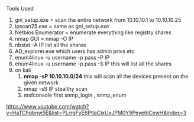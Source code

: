 Tools Used
1) gni_setup.exe = scan the entire network from 10.10.10.1 to 10.10.10.25
2) ipscan25.exe = same as gni_setup.exe
3) Netbios Enumerator = enumerate everything like registry shares 
4) nmap GUI = nmap -O IP
5) nbstat -A IP list all the shares 
6) AD_explorer.exe which users has admin privs etc
7) enum4linux -u username -p pass  -P IP 
8) enum4linux -u username -p pass  -S  IP this will list all the shares 
9) on kali
	1) **nmap -sP 10.10.10.0/24** this will scan all the devices present on the given network
	2) nmap -sS IP stealthy scan
	3) msfconsole first snmp_login , snmp_enum 




https://www.youtube.com/watch?v=HaTChgbnw5E&list=PLrrgFyE6PtlaCixUxJPM0Y9Peye6iCewH&index=3